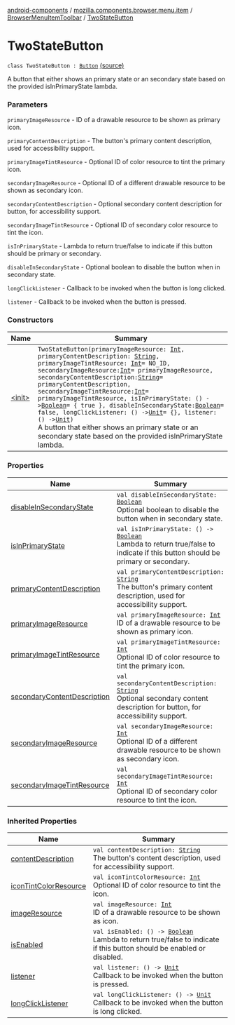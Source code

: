 [android-components](../../../index.md) / [mozilla.components.browser.menu.item](../../index.md) / [BrowserMenuItemToolbar](../index.md) / [TwoStateButton](./index.md)

# TwoStateButton

`class TwoStateButton : `[`Button`](../-button/index.md) [(source)](https://github.com/mozilla-mobile/android-components/blob/master/components/browser/menu/src/main/java/mozilla/components/browser/menu/item/BrowserMenuItemToolbar.kt#L146)

A button that either shows an primary state or an secondary state based on the provided
isInPrimaryState lambda.

### Parameters

`primaryImageResource` - ID of a drawable resource to be shown as primary icon.

`primaryContentDescription` - The button's primary content description, used for accessibility support.

`primaryImageTintResource` - Optional ID of color resource to tint the primary icon.

`secondaryImageResource` - Optional ID of a different drawable resource to be shown as secondary icon.

`secondaryContentDescription` - Optional secondary content description for button, for accessibility support.

`secondaryImageTintResource` - Optional ID of secondary color resource to tint the icon.

`isInPrimaryState` - Lambda to return true/false to indicate if this button should be primary or secondary.

`disableInSecondaryState` - Optional boolean to disable the button when in secondary state.

`longClickListener` - Callback to be invoked when the button is long clicked.

`listener` - Callback to be invoked when the button is pressed.

### Constructors

| Name | Summary |
|---|---|
| [&lt;init&gt;](-init-.md) | `TwoStateButton(primaryImageResource: `[`Int`](https://kotlinlang.org/api/latest/jvm/stdlib/kotlin/-int/index.html)`, primaryContentDescription: `[`String`](https://kotlinlang.org/api/latest/jvm/stdlib/kotlin/-string/index.html)`, primaryImageTintResource: `[`Int`](https://kotlinlang.org/api/latest/jvm/stdlib/kotlin/-int/index.html)` = NO_ID, secondaryImageResource: `[`Int`](https://kotlinlang.org/api/latest/jvm/stdlib/kotlin/-int/index.html)` = primaryImageResource, secondaryContentDescription: `[`String`](https://kotlinlang.org/api/latest/jvm/stdlib/kotlin/-string/index.html)` = primaryContentDescription, secondaryImageTintResource: `[`Int`](https://kotlinlang.org/api/latest/jvm/stdlib/kotlin/-int/index.html)` = primaryImageTintResource, isInPrimaryState: () -> `[`Boolean`](https://kotlinlang.org/api/latest/jvm/stdlib/kotlin/-boolean/index.html)` = { true }, disableInSecondaryState: `[`Boolean`](https://kotlinlang.org/api/latest/jvm/stdlib/kotlin/-boolean/index.html)` = false, longClickListener: () -> `[`Unit`](https://kotlinlang.org/api/latest/jvm/stdlib/kotlin/-unit/index.html)` = {}, listener: () -> `[`Unit`](https://kotlinlang.org/api/latest/jvm/stdlib/kotlin/-unit/index.html)`)`<br>A button that either shows an primary state or an secondary state based on the provided isInPrimaryState lambda. |

### Properties

| Name | Summary |
|---|---|
| [disableInSecondaryState](disable-in-secondary-state.md) | `val disableInSecondaryState: `[`Boolean`](https://kotlinlang.org/api/latest/jvm/stdlib/kotlin/-boolean/index.html)<br>Optional boolean to disable the button when in secondary state. |
| [isInPrimaryState](is-in-primary-state.md) | `val isInPrimaryState: () -> `[`Boolean`](https://kotlinlang.org/api/latest/jvm/stdlib/kotlin/-boolean/index.html)<br>Lambda to return true/false to indicate if this button should be primary or secondary. |
| [primaryContentDescription](primary-content-description.md) | `val primaryContentDescription: `[`String`](https://kotlinlang.org/api/latest/jvm/stdlib/kotlin/-string/index.html)<br>The button's primary content description, used for accessibility support. |
| [primaryImageResource](primary-image-resource.md) | `val primaryImageResource: `[`Int`](https://kotlinlang.org/api/latest/jvm/stdlib/kotlin/-int/index.html)<br>ID of a drawable resource to be shown as primary icon. |
| [primaryImageTintResource](primary-image-tint-resource.md) | `val primaryImageTintResource: `[`Int`](https://kotlinlang.org/api/latest/jvm/stdlib/kotlin/-int/index.html)<br>Optional ID of color resource to tint the primary icon. |
| [secondaryContentDescription](secondary-content-description.md) | `val secondaryContentDescription: `[`String`](https://kotlinlang.org/api/latest/jvm/stdlib/kotlin/-string/index.html)<br>Optional secondary content description for button, for accessibility support. |
| [secondaryImageResource](secondary-image-resource.md) | `val secondaryImageResource: `[`Int`](https://kotlinlang.org/api/latest/jvm/stdlib/kotlin/-int/index.html)<br>Optional ID of a different drawable resource to be shown as secondary icon. |
| [secondaryImageTintResource](secondary-image-tint-resource.md) | `val secondaryImageTintResource: `[`Int`](https://kotlinlang.org/api/latest/jvm/stdlib/kotlin/-int/index.html)<br>Optional ID of secondary color resource to tint the icon. |

### Inherited Properties

| Name | Summary |
|---|---|
| [contentDescription](../-button/content-description.md) | `val contentDescription: `[`String`](https://kotlinlang.org/api/latest/jvm/stdlib/kotlin/-string/index.html)<br>The button's content description, used for accessibility support. |
| [iconTintColorResource](../-button/icon-tint-color-resource.md) | `val iconTintColorResource: `[`Int`](https://kotlinlang.org/api/latest/jvm/stdlib/kotlin/-int/index.html)<br>Optional ID of color resource to tint the icon. |
| [imageResource](../-button/image-resource.md) | `val imageResource: `[`Int`](https://kotlinlang.org/api/latest/jvm/stdlib/kotlin/-int/index.html)<br>ID of a drawable resource to be shown as icon. |
| [isEnabled](../-button/is-enabled.md) | `val isEnabled: () -> `[`Boolean`](https://kotlinlang.org/api/latest/jvm/stdlib/kotlin/-boolean/index.html)<br>Lambda to return true/false to indicate if this button should be enabled or disabled. |
| [listener](../-button/listener.md) | `val listener: () -> `[`Unit`](https://kotlinlang.org/api/latest/jvm/stdlib/kotlin/-unit/index.html)<br>Callback to be invoked when the button is pressed. |
| [longClickListener](../-button/long-click-listener.md) | `val longClickListener: () -> `[`Unit`](https://kotlinlang.org/api/latest/jvm/stdlib/kotlin/-unit/index.html)<br>Callback to be invoked when the button is long clicked. |

